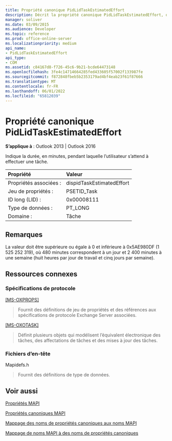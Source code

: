 ```yaml
---
title: Propriété canonique PidLidTaskEstimatedEffort
description: Décrit la propriété canonique PidLidTaskEstimatedEffort, qui indique la durée, en minutes, pendant laquelle l’utilisateur s’attend à effectuer une tâche.
manager: soliver
ms.date: 03/09/2015
ms.audience: Developer
ms.topic: reference
ms.prod: office-online-server
ms.localizationpriority: medium
api_name:
- PidLidTaskEstimatedEffort
api_type:
- COM
ms.assetid: c84167d8-f726-45c6-9b21-bcde64473148
ms.openlocfilehash: 3fe4c14714664285fed433605f57002f133987fe
ms.sourcegitcommit: f872848fbeb5b2353179ad4bf4eab23f61f87666
ms.translationtype: MT
ms.contentlocale: fr-FR
ms.lasthandoff: 06/01/2022
ms.locfileid: "65812039"
---
```

# <a name="pidlidtaskestimatedeffort-canonical-property"></a>Propriété canonique PidLidTaskEstimatedEffort

  
  
**S’applique à** : Outlook 2013 | Outlook 2016 
  
Indique la durée, en minutes, pendant laquelle l’utilisateur s’attend à effectuer une tâche.
  
|Propriété |Valeur |
|:-----|:-----|
|Propriétés associées :  <br/> |dispidTaskEstimatedEffort  <br/> |
|Jeu de propriétés :  <br/> |PSETID_Task  <br/> |
|ID long (LID) :  <br/> |0x00008111  <br/> |
|Type de données :  <br/> |PT_LONG  <br/> |
|Domaine :  <br/> |Tâche  <br/> |
   
## <a name="remarks"></a>Remarques

La valeur doit être supérieure ou égale à 0 et inférieure à 0x5AE980DF (1 525 252 319), où 480 minutes correspondent à un jour et 2 400 minutes à une semaine (huit heures par jour de travail et cinq jours par semaine).
  
## <a name="related-resources"></a>Ressources connexes

### <a name="protocol-specifications"></a>Spécifications de protocole

[[MS-OXPROPS]](https://msdn.microsoft.com/library/f6ab1613-aefe-447d-a49c-18217230b148%28Office.15%29.aspx)
  
> Fournit des définitions de jeu de propriétés et des références aux spécifications de protocole Exchange Server associées.
    
[[MS-OXOTASK]](https://msdn.microsoft.com/library/55600ec0-6195-4730-8436-59c7931ef27e%28Office.15%29.aspx)
  
> Définit plusieurs objets qui modélisent l’équivalent électronique des tâches, des affectations de tâches et des mises à jour des tâches. 
    
### <a name="header-files"></a>Fichiers d’en-tête

Mapidefs.h
  
> Fournit des définitions de type de données.
    
## <a name="see-also"></a>Voir aussi



[Propriétés MAPI](mapi-properties.md)
  
[Propriétés canoniques MAPI](mapi-canonical-properties.md)
  
[Mappage des noms de propriétés canoniques aux noms MAPI](mapping-canonical-property-names-to-mapi-names.md)
  
[Mappage de noms MAPI à des noms de propriétés canoniques](mapping-mapi-names-to-canonical-property-names.md)

